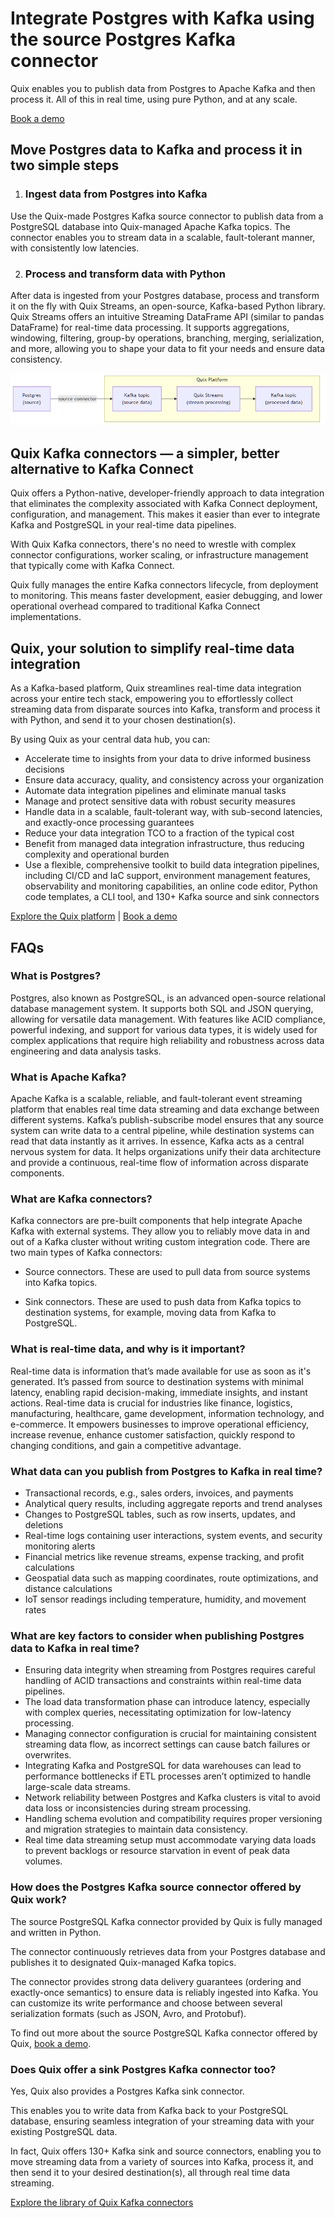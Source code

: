<!--- BEGIN MARKDOWN --->
# Integrate Postgres with Kafka using the source Postgres Kafka connector

Quix enables you to publish data from Postgres to Apache Kafka and then process it. All of this in real time, using pure Python, and at any scale.

[Book a demo](https://share.hsforms.com/1iW0TmZzKQMChk0lxd_tGiw4yjw2)

## Move Postgres data to Kafka and process it in two simple steps

1. ### Ingest data from Postgres into Kafka

Use the Quix-made Postgres Kafka source connector to publish data from a PostgreSQL database into Quix-managed Apache Kafka topics. The connector enables you to stream data in a scalable, fault-tolerant manner, with consistently low latencies.

2. ### Process and transform data with Python

After data is ingested from your Postgres database, process and transform it on the fly with Quix Streams, an open-source, Kafka-based Python library. Quix Streams offers an intuitive Streaming DataFrame API (similar to pandas DataFrame) for real-time data processing. It supports aggregations, windowing, filtering, group-by operations, branching, merging, serialization, and more, allowing you to shape your data to fit your needs and ensure data consistency.

![Diagram](images/Postgres-source_diagram_1.png)

## Quix Kafka connectors — a simpler, better alternative to Kafka Connect

Quix offers a Python-native, developer-friendly approach to data integration that eliminates the complexity associated with Kafka Connect deployment, configuration, and management. This makes it easier than ever to integrate Kafka and PostgreSQL in your real-time data pipelines.

With Quix Kafka connectors, there's no need to wrestle with complex connector configurations, worker scaling, or infrastructure management that typically come with Kafka Connect.

Quix fully manages the entire Kafka connectors lifecycle, from deployment to monitoring. This means faster development, easier debugging, and lower operational overhead compared to traditional Kafka Connect implementations.

## Quix, your solution to simplify real-time data integration

As a Kafka-based platform, Quix streamlines real-time data integration across your entire tech stack, empowering you to effortlessly collect streaming data from disparate sources into Kafka, transform and process it with Python, and send it to your chosen destination(s).

By using Quix as your central data hub, you can:

* Accelerate time to insights from your data to drive informed business decisions  
* Ensure data accuracy, quality, and consistency across your organization  
* Automate data integration pipelines and eliminate manual tasks  
* Manage and protect sensitive data with robust security measures  
* Handle data in a scalable, fault-tolerant way, with sub-second latencies, and exactly-once processing guarantees  
* Reduce your data integration TCO to a fraction of the typical cost  
* Benefit from managed data integration infrastructure, thus reducing complexity and operational burden  
* Use a flexible, comprehensive toolkit to build data integration pipelines, including CI/CD and IaC support, environment management features, observability and monitoring capabilities, an online code editor, Python code templates, a CLI tool, and 130+ Kafka source and sink connectors

[Explore the Quix platform](https://portal.demo.quix.io/pipeline?workspace=demo-gametelemetrytemplate-prod) | [Book a demo](https://share.hsforms.com/1iW0TmZzKQMChk0lxd_tGiw4yjw2)

## FAQs

### What is Postgres?

Postgres, also known as PostgreSQL, is an advanced open-source relational database management system. It supports both SQL and JSON querying, allowing for versatile data management. With features like ACID compliance, powerful indexing, and support for various data types, it is widely used for complex applications that require high reliability and robustness across data engineering and data analysis tasks.

### What is Apache Kafka?

Apache Kafka is a scalable, reliable, and fault-tolerant event streaming platform that enables real time data streaming and data exchange between different systems. Kafka’s publish-subscribe model ensures that any source system can write data to a central pipeline, while destination systems can read that data instantly as it arrives. In essence, Kafka acts as a central nervous system for data. It helps organizations unify their data architecture and provide a continuous, real-time flow of information across disparate components.

### What are Kafka connectors?

Kafka connectors are pre-built components that help integrate Apache Kafka with external systems. They allow you to reliably move data in and out of a Kafka cluster without writing custom integration code. There are two main types of Kafka connectors:

* Source connectors. These are used to pull data from source systems into Kafka topics.

* Sink connectors. These are used to push data from Kafka topics to destination systems, for example, moving data from Kafka to PostgreSQL.

### What is real-time data, and why is it important?

Real-time data is information that’s made available for use as soon as it's generated. It’s passed from source to destination systems with minimal latency, enabling rapid decision-making, immediate insights, and instant actions. Real-time data is crucial for industries like finance, logistics, manufacturing, healthcare, game development, information technology, and e-commerce. It empowers businesses to improve operational efficiency, increase revenue, enhance customer satisfaction, quickly respond to changing conditions, and gain a competitive advantage.

### What data can you publish from Postgres to Kafka in real time?

* Transactional records, e.g., sales orders, invoices, and payments  
* Analytical query results, including aggregate reports and trend analyses  
* Changes to PostgreSQL tables, such as row inserts, updates, and deletions  
* Real-time logs containing user interactions, system events, and security monitoring alerts  
* Financial metrics like revenue streams, expense tracking, and profit calculations  
* Geospatial data such as mapping coordinates, route optimizations, and distance calculations  
* IoT sensor readings including temperature, humidity, and movement rates

### What are key factors to consider when publishing Postgres data to Kafka in real time?

* Ensuring data integrity when streaming from Postgres requires careful handling of ACID transactions and constraints within real-time data pipelines.  
* The load data transformation phase can introduce latency, especially with complex queries, necessitating optimization for low-latency processing.  
* Managing connector configuration is crucial for maintaining consistent streaming data flow, as incorrect settings can cause batch failures or overwrites.  
* Integrating Kafka and PostgreSQL for data warehouses can lead to performance bottlenecks if ETL processes aren’t optimized to handle large-scale data streams.  
* Network reliability between Postgres and Kafka clusters is vital to avoid data loss or inconsistencies during stream processing.  
* Handling schema evolution and compatibility requires proper versioning and migration strategies to maintain data consistency.  
* Real time data streaming setup must accommodate varying data loads to prevent backlogs or resource starvation in event of peak data volumes.

### How does the Postgres Kafka source connector offered by Quix work?

The source PostgreSQL Kafka connector provided by Quix is fully managed and written in Python.

The connector continuously retrieves data from your Postgres database and publishes it to designated Quix-managed Kafka topics.

The connector provides strong data delivery guarantees (ordering and exactly-once semantics) to ensure data is reliably ingested into Kafka. You can customize its write performance and choose between several serialization formats (such as JSON, Avro, and Protobuf).

To find out more about the source PostgreSQL Kafka connector offered by Quix, [book a demo](https://share.hsforms.com/1iW0TmZzKQMChk0lxd_tGiw4yjw2).

### Does Quix offer a sink Postgres Kafka connector too?

Yes, Quix also provides a Postgres Kafka sink connector.

This enables you to write data from Kafka back to your PostgreSQL database, ensuring seamless integration of your streaming data with your existing PostgreSQL data.

In fact, Quix offers 130+ Kafka sink and source connectors, enabling you to move streaming data from a variety of sources into Kafka, process it, and then send it to your desired destination(s), all through real time data streaming.

[Explore the library of Quix Kafka connectors](https://quix.io/connectors)
<!--- END MARKDOWN --->